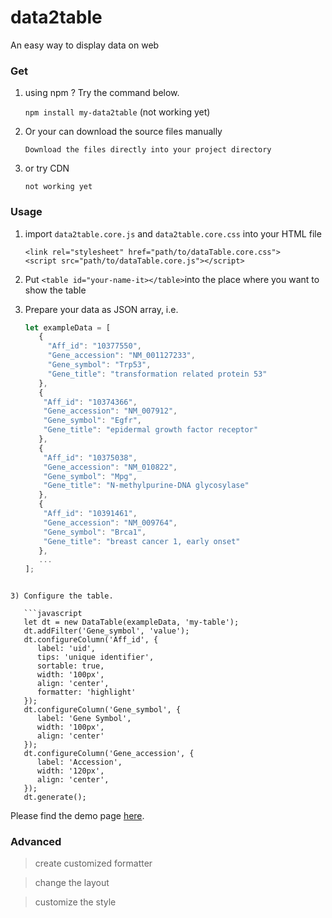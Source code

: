 # data2table
An easy way to display data on web

### Get

1. using npm ? Try the command below.

   `npm install my-data2table`       (not working yet)

2. Or your can download the source files manually

   `Download the files directly into your project directory`

3. or try CDN

   `not working yet`

### Usage

1) import `data2table.core.js` and `data2table.core.css` into your HTML file

   ```
   <link rel="stylesheet" href="path/to/dataTable.core.css">
   <script src="path/to/dataTable.core.js"></script>
   ```

2) Put `<table id="your-name-it></table>`into the place where you want to show 
the table

3) Prepare your data as JSON array, i.e.

   ```javascript
   let exampleData = [
      { 
        "Aff_id": "10377550",
        "Gene_accession": "NM_001127233",
        "Gene_symbol": "Trp53",
        "Gene_title": "transformation related protein 53"
      },
      {
       "Aff_id": "10374366",
       "Gene_accession": "NM_007912",
       "Gene_symbol": "Egfr",
       "Gene_title": "epidermal growth factor receptor"
      },
      {
       "Aff_id": "10375038",
       "Gene_accession": "NM_010822",
       "Gene_symbol": "Mpg",
       "Gene_title": "N-methylpurine-DNA glycosylase"
      },
      {
       "Aff_id": "10391461",
       "Gene_accession": "NM_009764",
       "Gene_symbol": "Brca1",
       "Gene_title": "breast cancer 1, early onset"
      },
      ...
   ];
 ```
   
3) Configure the table.

    ```javascript
    let dt = new DataTable(exampleData, 'my-table');
    dt.addFilter('Gene_symbol', 'value');
    dt.configureColumn('Aff_id', {
       label: 'uid',
       tips: 'unique identifier',
       sortable: true,
       width: '100px',
       align: 'center',
       formatter: 'highlight'
    });
    dt.configureColumn('Gene_symbol', {
       label: 'Gene Symbol',
       width: '100px',
       align: 'center'
    });
    dt.configureColumn('Gene_accession', {
       label: 'Accession',
       width: '120px',
       align: 'center',
    });
    dt.generate();
```

Please find the demo page [here](https://mingzhangyang.github.io/myBench/html/dataTable.html).

### Advanced

>create customized formatter

>change the layout

>customize the style
